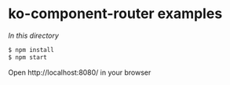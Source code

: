 # ko-component-router examples

*In this directory*

```bash
$ npm install
$ npm start
```

Open http://localhost:8080/ in your browser
